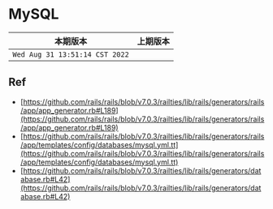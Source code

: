 # MySQL

|本期版本|上期版本 
|:---:|:---:
`Wed Aug 31 13:51:14 CST 2022` | 



## Ref

* [https://github.com/rails/rails/blob/v7.0.3/railties/lib/rails/generators/rails/app/app_generator.rb#L189](https://github.com/rails/rails/blob/v7.0.3/railties/lib/rails/generators/rails/app/app_generator.rb#L189)
* [https://github.com/rails/rails/blob/v7.0.3/railties/lib/rails/generators/rails/app/templates/config/databases/mysql.yml.tt](https://github.com/rails/rails/blob/v7.0.3/railties/lib/rails/generators/rails/app/templates/config/databases/mysql.yml.tt)
* [https://github.com/rails/rails/blob/v7.0.3/railties/lib/rails/generators/database.rb#L42](https://github.com/rails/rails/blob/v7.0.3/railties/lib/rails/generators/database.rb#L42)